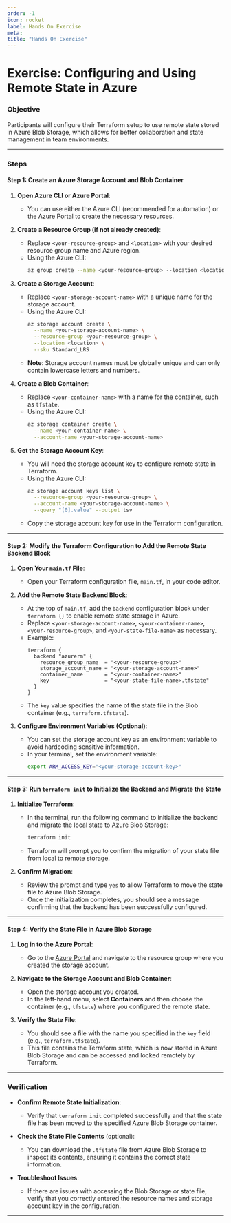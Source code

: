 ```yaml
---
order: -1
icon: rocket
label: Hands On Exercise
meta:
title: "Hands On Exercise"
---
```

# Exercise: Configuring and Using Remote State in Azure

### Objective
Participants will configure their Terraform setup to use remote state stored in Azure Blob Storage, which allows for better collaboration and state management in team environments.

---

### Steps

#### Step 1: Create an Azure Storage Account and Blob Container

1. **Open Azure CLI or Azure Portal**:
    - You can use either the Azure CLI (recommended for automation) or the Azure Portal to create the necessary resources.

2. **Create a Resource Group (if not already created)**:
    - Replace `<your-resource-group>` and `<location>` with your desired resource group name and Azure region.
    - Using the Azure CLI:
      ```bash
      az group create --name <your-resource-group> --location <location>
      ```

3. **Create a Storage Account**:
    - Replace `<your-storage-account-name>` with a unique name for the storage account.
    - Using the Azure CLI:
      ```bash
      az storage account create \
        --name <your-storage-account-name> \
        --resource-group <your-resource-group> \
        --location <location> \
        --sku Standard_LRS
      ```
    - **Note**: Storage account names must be globally unique and can only contain lowercase letters and numbers.

4. **Create a Blob Container**:
    - Replace `<your-container-name>` with a name for the container, such as `tfstate`.
    - Using the Azure CLI:
      ```bash
      az storage container create \
        --name <your-container-name> \
        --account-name <your-storage-account-name>
      ```

5. **Get the Storage Account Key**:
    - You will need the storage account key to configure remote state in Terraform.
    - Using the Azure CLI:
      ```bash
      az storage account keys list \
        --resource-group <your-resource-group> \
        --account-name <your-storage-account-name> \
        --query "[0].value" --output tsv
      ```
    - Copy the storage account key for use in the Terraform configuration.

---

#### Step 2: Modify the Terraform Configuration to Add the Remote State Backend Block

1. **Open Your `main.tf` File**:
    - Open your Terraform configuration file, `main.tf`, in your code editor.

2. **Add the Remote State Backend Block**:
    - At the top of `main.tf`, add the `backend` configuration block under `terraform {}` to enable remote state storage in Azure.
    - Replace `<your-storage-account-name>`, `<your-container-name>`, `<your-resource-group>`, and `<your-state-file-name>` as necessary.
    - Example:
      ```hcl
      terraform {
        backend "azurerm" {
          resource_group_name  = "<your-resource-group>"
          storage_account_name = "<your-storage-account-name>"
          container_name       = "<your-container-name>"
          key                  = "<your-state-file-name>.tfstate"
        }
      }
      ```
    - The `key` value specifies the name of the state file in the Blob container (e.g., `terraform.tfstate`).

3. **Configure Environment Variables (Optional)**:
    - You can set the storage account key as an environment variable to avoid hardcoding sensitive information.
    - In your terminal, set the environment variable:
      ```bash
      export ARM_ACCESS_KEY="<your-storage-account-key>"
      ```

---

#### Step 3: Run `terraform init` to Initialize the Backend and Migrate the State

1. **Initialize Terraform**:
    - In the terminal, run the following command to initialize the backend and migrate the local state to Azure Blob Storage:
      ```bash
      terraform init
      ```
    - Terraform will prompt you to confirm the migration of your state file from local to remote storage.

2. **Confirm Migration**:
    - Review the prompt and type `yes` to allow Terraform to move the state file to Azure Blob Storage.
    - Once the initialization completes, you should see a message confirming that the backend has been successfully configured.

---

#### Step 4: Verify the State File in Azure Blob Storage

1. **Log in to the Azure Portal**:
    - Go to the [Azure Portal](https://portal.azure.com/) and navigate to the resource group where you created the storage account.

2. **Navigate to the Storage Account and Blob Container**:
    - Open the storage account you created.
    - In the left-hand menu, select **Containers** and then choose the container (e.g., `tfstate`) where you configured the remote state.

3. **Verify the State File**:
    - You should see a file with the name you specified in the `key` field (e.g., `terraform.tfstate`).
    - This file contains the Terraform state, which is now stored in Azure Blob Storage and can be accessed and locked remotely by Terraform.

---

### Verification

- **Confirm Remote State Initialization**:
    - Verify that `terraform init` completed successfully and that the state file has been moved to the specified Azure Blob Storage container.

- **Check the State File Contents** (optional):
    - You can download the `.tfstate` file from Azure Blob Storage to inspect its contents, ensuring it contains the correct state information.

- **Troubleshoot Issues**:
    - If there are issues with accessing the Blob Storage or state file, verify that you correctly entered the resource names and storage account key in the configuration.

---